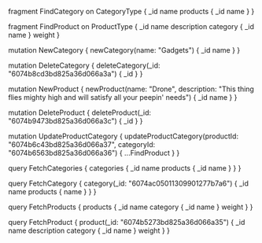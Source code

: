 fragment FindCategory on CategoryType {
  _id
  name
  products {
    _id
    name
  }
}

fragment FindProduct on ProductType {
  _id
  name
  description
  category {
    _id
    name
  }
  weight
}

mutation NewCategory {
  newCategory(name: "Gadgets") {
    _id
    name
  }
}

mutation DeleteCategory {
  deleteCategory(_id: "6074b8cd3bd825a36d066a3a") {
    _id
  }
}

mutation NewProduct {
  newProduct(name: "Drone", description: "This thing flies mighty high and will satisfy all your peepin' needs") {
    _id
    name
  }
}

mutation DeleteProduct {
  deleteProduct(_id: "6074b9473bd825a36d066a3c") {
    _id
  }
}

mutation UpdateProductCategory {
  updateProductCategory(productId: "6074b6c43bd825a36d066a37", categoryId: "6074b6563bd825a36d066a36") {
    ...FindProduct
  }
}

query FetchCategories {
  categories {
    _id
    name
    products {
      _id
      name
    }
  }
}

query FetchCategory {
  category(_id: "6074ac05011309901277b7a6") {
    _id
    name
    products {
      name
    }
  }
}

query FetchProducts {
  products {
    _id
    name
    category {
      _id
      name
    }
    weight
  }
}

query FetchProduct {
  product(_id: "6074b5273bd825a36d066a35") {
    _id
    name
    description
    category {
      _id
      name
    }
    weight
  }
}